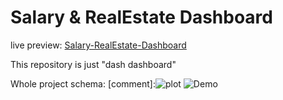 # Salary & RealEstate Dashboard
live preview: [Salary-RealEstate-Dashboard](https://bit.ly/Salaries_and_real_estate_prices_in_Slovakia)

This repository is just "dash dashboard"

Whole project schema:
[comment]:![plot](https://github.com/MarcelSuleiman/salary_dash/blob/main/realestate_dash.png)
![Demo](../main/realestate_dash.png)
